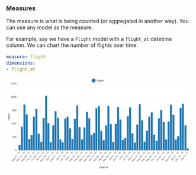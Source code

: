 ### Measures

The measure is what is being counted (or aggregated in another way). You can use any model as the measure.

For example, say we have a `Flight` model with a `flight_at` datetime column. We can chart the number of flights over time:

```yaml
measure: flight
dimensions:
- flight_at
```
[<img src="images/flights_by_flight_at.png?raw=true" width="500" />](images/flights_by_flight_at.png?raw=true)
